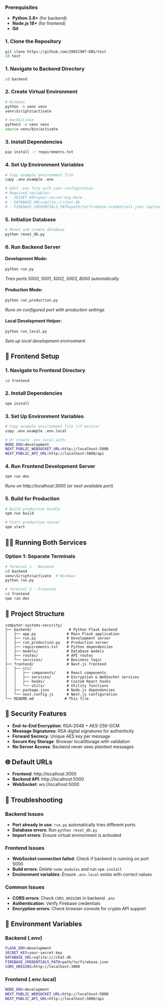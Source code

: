
### Prerequisites
- **Python 3.8+** (for backend)
- **Node.js 18+** (for frontend)
- **Git**

### 1. Clone the Repository
```bash
git clone https://github.com/20031907-DBS/test
cd test
```

### 1. Navigate to Backend Directory
```bash
cd backend
```

### 2. Create Virtual Environment
```bash
# Windows
python -m venv venv
venv\Scripts\activate

# macOS/Linux
python3 -m venv venv
source venv/bin/activate
```

### 3. Install Dependencies
```bash
pip install -r requirements.txt
```

### 4. Set Up Environment Variables
```bash
# Copy example environment file
copy .env.example .env

# Edit .env file with your configuration
# Required variables:
# - SECRET_KEY=your-secret-key-here
# - DATABASE_URL=sqlite:///chat.db
# - FIREBASE_CREDENTIALS_PATH=path/to/firebase-credentials.json (optional)
```

### 5. Initialize Database
```bash
# Reset and create database
python reset_db.py
```

### 6. Run Backend Server

#### Development Mode:
```bash
python run.py
```
*Tries ports 5000, 5001, 5002, 5003, 8000 automatically*

#### Production Mode:
```bash
python run_production.py
```
*Runs on configured port with production settings*

#### Local Development Helper:
```bash
python run_local.py
```
*Sets up local development environment*

## 🎨 Frontend Setup

### 1. Navigate to Frontend Directory
```bash
cd frontend
```

### 2. Install Dependencies
```bash
npm install
```

### 3. Set Up Environment Variables
```bash
# Copy example environment file (if exists)
copy .env.example .env.local

# Or create .env.local with:
NODE_ENV=development
NEXT_PUBLIC_WEBSOCKET_URL=http://localhost:5000
NEXT_PUBLIC_API_URL=http://localhost:5000/api
```

### 4. Run Frontend Development Server
```bash
npm run dev
```
*Runs on http://localhost:3000 (or next available port)*

### 5. Build for Production
```bash
# Build production bundle
npm run build

# Start production server
npm start
```

## 🏃‍♂️ Running Both Services

### Option 1: Separate Terminals
```bash
# Terminal 1 - Backend
cd backend
venv\Scripts\activate  # Windows
python run.py

# Terminal 2 - Frontend  
cd frontend
npm run dev
```

## 📁 Project Structure

```
computer-systems-security/
├── backend/                 # Python Flask backend
│   ├── app.py              # Main Flask application
│   ├── run.py              # Development server
│   ├── run_production.py   # Production server
│   ├── requirements.txt    # Python dependencies
│   ├── models/             # Database models
│   ├── routes/             # API routes
│   └── services/           # Business logic
├── frontend/               # Next.js frontend
│   ├── src/
│   │   ├── components/     # React components
│   │   ├── services/       # Encryption & WebSocket services
│   │   ├── hooks/          # Custom React hooks
│   │   └── utils/          # Utility functions
│   ├── package.json        # Node.js dependencies
│   └── next.config.js      # Next.js configuration
└── README.md              # This file
```

## 🔐 Security Features

- **End-to-End Encryption**: RSA-2048 + AES-256-GCM
- **Message Signatures**: RSA digital signatures for authenticity
- **Forward Secrecy**: Unique AES key per message
- **Secure Key Storage**: Browser localStorage with validation
- **No Server Access**: Backend never sees plaintext messages

## 🌐 Default URLs

- **Frontend**: http://localhost:3000
- **Backend API**: http://localhost:5000
- **WebSocket**: ws://localhost:5000


## 🚨 Troubleshooting

### Backend Issues
- **Port already in use**: `run.py` automatically tries different ports
- **Database errors**: Run `python reset_db.py`
- **Import errors**: Ensure virtual environment is activated

### Frontend Issues
- **WebSocket connection failed**: Check if backend is running on port 5000
- **Build errors**: Delete `node_modules` and run `npm install`
- **Environment variables**: Ensure `.env.local` exists with correct values

### Common Issues
- **CORS errors**: Check `CORS_ORIGINS` in backend `.env`
- **Authentication**: Verify Firebase credentials 
- **Encryption errors**: Check browser console for crypto API support

## 📝 Environment Variables

### Backend (.env)
```bash
FLASK_ENV=development
SECRET_KEY=your-secret-key
DATABASE_URL=sqlite:///chat.db
FIREBASE_CREDENTIALS_PATH=path/to/firebase.json
CORS_ORIGINS=http://localhost:3000
```

### Frontend (.env.local)
```bash
NODE_ENV=development
NEXT_PUBLIC_WEBSOCKET_URL=http://localhost:5000
NEXT_PUBLIC_API_URL=http://localhost:5000/api
```


